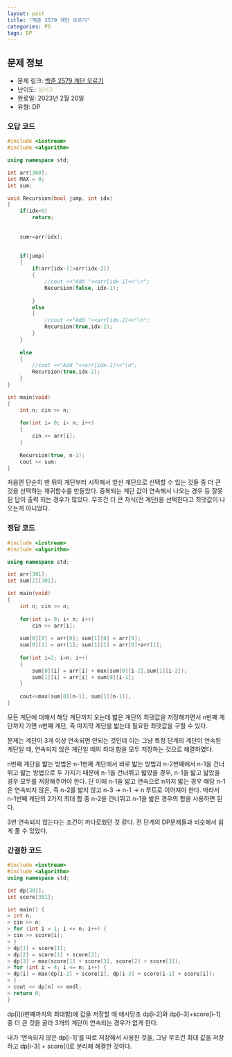 ```yaml
---
layout: post
title: "백준 2579 계단 오르기"
categories: PS
tags: DP
---
```


## 문제 정보
- 문제 링크: [백준 2579 계단 오르기](https://www.acmicpc.net/problem/2579)
- 난이도: <span style="color:#B5C78A">실버3</span>
- 완료일: 2023년 2월 20일
- 유형: DP

### 오답 코드

```C++
#include <iostream>
#include <algorithm>

using namespace std;

int arr[300];
int MAX = 0;
int sum;

void Recursion(bool jump, int idx)
{	
	if(idx<0)
		return;
	
	
	sum+=arr[idx];

	
	if(jump)
	{
		if(arr[idx-1]>arr[idx-2])
		{
			//cout <<"Add "<<arr[idx-1]<<"\n";
			Recursion(false, idx-1);
			
		}
		else
		{
			//cout <<"Add "<<arr[idx-2]<<"\n";
			Recursion(true,idx-2);
		}
	}
	
	else
	{		
		//cout <<"Add "<<arr[idx-1]<<"\n";
		Recursion(true,idx-2);
	}
}

int main(void)
{
	int n; cin >> n;
	
	for(int i= 0; i< n; i++)
	{
		cin >> arr[i];
	}
		
	Recursion(true, n-1);
	cout << sum;
}
```

처음엔 단순히 맨 뒤의 계단부터 시작해서 앞선 계단으로 선택할 수 있는 것들 중 더 큰 것을 선택하는 재귀함수를 만들었다. 중복되는 계단 값이 연속해서 나오는 경우 등 잘못된 답이 출력 되는 경우가 많았다. 무조건 더 큰 자식(전 계단)을 선택한다고 최댓값이 나오는게 아니었다.

### 정답 코드

```C++
#include <iostream>
#include <algorithm>

using namespace std;

int arr[301];
int sum[2][301];

int main(void)
{
	int n; cin >> n;
	
	for(int i= 0; i< n; i++)
		cin >> arr[i];
	
	sum[0][0] = arr[0]; sum[1][0] = arr[0];
	sum[0][1] = arr[1]; sum[1][1] = arr[0]+arr[1];
	
	for(int i=2; i<n; i++)
	{
		sum[0][i] = arr[i] + max(sum[0][i-2],sum[1][i-2]);
		sum[1][i] = arr[i] + sum[0][i-1];
	}
	
	cout<<max(sum[0][n-1], sum[1][n-1]);
}
```

모든 계단에 대해서 해당 계단까지 오는데 밟은 계단의 최댓값을 저장해가면서 n번째 계단까지 가면 n번째 계단, 즉 마지막 계단을 밟는데 필요한 최댓값을 구할 수 있다.

문제는 계단이 3개 이상 연속되면 안되는 것인데 이는 그냥 특정 단계의 계단이 연속된 계단일 때, 연속되지 않은 계단일 때의 최대 합을 모두 저장하는 것으로 해결하였다. 

n번째 계단을 밟는 방법은 n-1번째 계단에서 바로 밟는 방법과 n-2번째에서 n-1을 건너뛰고 밟는 방법으로 두 가지기 때문에 n-1을 건너뛰고 밟았을 경우, n-1을 밟고 밟았을 경우 모두를 저장해주어야 한다. 단 이때 n-1을 밟고 연속으로 n까지 밟는 경우 해당 n-1은 연속되지 않은, 즉 n-2를 밟지 않고 n-3 → n-1 → n 루트로 이어져야 한다. 따라서 n-1번째 계단의 2가지 최대 합 중 n-2을 건너뛰고 n-1을 밟은 경우의 합을 사용하면 된다.

3번 연속되지 않는다는 조건이 까다로웠던 것 같다. 전 단계의 DP문제들과 비슷해서 쉽게 풀 수 있었다.

### 간결한 코드

```C++
#include <iostream>
#include <algorithm>
using namespace std;

int dp[301];
int score[301];

int main() {
> int n;
> cin >> n;
> for (int i = 1; i <= n; i++) {
> cin >> score[i];
> }
> dp[1] = score[1];
> dp[2] = score[1] + score[2];
> dp[3] = max(score[1] + score[3], score[2] + score[3]);
> for (int i = 4; i <= n; i++) {
> dp[i] = max(dp[i-2] + score[i], dp[i-3] + score[i-1] + score[i]);
> }
> cout << dp[n] << endl;
> return 0;
}
```

dp[i](i번째까지의 최대합)에 값을 저장할 때 애시당초 dp[i-2]와 dp[i-3]+score[i-1]중 더 큰 것을 골라 3개의 계단이 연속되는 경우가 없게 한다. 

내가 ‘연속되지 않은 dp[i-1]’를 따로 저장해서 사용한 것을, 그냥 무조건 최대 값을 저장하고 dp[i-3] + score[i]로 분리해 해결한 것이다.
